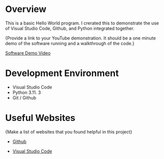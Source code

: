 # Overview

This is a basic Hello World program. I crerated this to demonstrate the use of Visual Studio Code, Github, and Python integrated together. 

{Provide a link to your YouTube demonstration.  It should be a one minute demo of the software running and a walkthrough of the code.}

[Software Demo Video](http://youtube.link.goes.here)

# Development Environment
* Visual Studio Code
* Python 3.11. 3
* Git / Github

# Useful Websites

{Make a list of websites that you found helpful in this project}


* [Github](https://github.com)


* [Visual Studio Code](https://code.visualstudio.com/download)